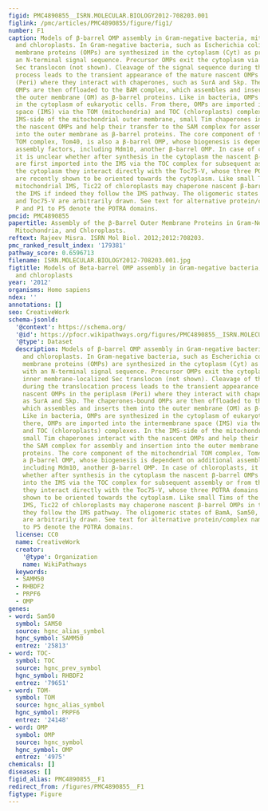 ```yaml
---
figid: PMC4890855__ISRN.MOLECULAR.BIOLOGY2012-708203.001
figlink: /pmc/articles/PMC4890855/figure/fig1/
number: F1
caption: Models of β-barrel OMP assembly in Gram-negative bacteria, mitochondria,
  and chloroplasts. In Gram-negative bacteria, such as Escherichia coli, the outer
  membrane proteins (OMPs) are synthesized in the cytoplasm (Cyt) as precursors with
  an N-terminal signal sequence. Precursor OMPs exit the cytoplasm via the inner membrane-localized
  Sec translocon (not shown). Cleavage of the signal sequence during the translocation
  process leads to the transient appearance of the mature nascent OMPs in the periplasm
  (Peri) where they interact with chaperones, such as SurA and Skp. The chaperones-bound
  OMPs are then offloaded to the BAM complex, which assembles and inserts them into
  the outer membrane (OM) as β-barrel proteins. Like in bacteria, OMPs are synthesized
  in the cytoplasm of eukaryotic cells. From there, OMPs are imported into the intermembrane
  space (IMS) via the TOM (mitochondria) and TOC (chloroplasts) complexes. In the
  IMS-side of the mitochondrial outer membrane, small Tim chaperones interact with
  the nascent OMPs and help their transfer to the SAM complex for assembly and insertion
  into the outer membrane as β-barrel proteins. The core component of the mitochondrial
  TOM complex, Tom40, is also a β-barrel OMP, whose biogenesis is dependent on additional
  assembly factors, including Mdm10, another β-barrel OMP. In case of chloroplasts,
  it is unclear whether after synthesis in the cytoplasm the nascent β-barrel OMPs
  are first imported into the IMS via the TOC complex for subsequent assembly or from
  the cytoplasm they interact directly with the Toc75-V, whose three POTRA domains
  are recently shown to be oriented towards the cytoplasm. Like small Tims of the
  mitochondrial IMS, Tic22 of chloroplasts may chaperone nascent β-barrel OMPs in
  the IMS if indeed they follow the IMS pathway. The oligomeric states of BamA, Sam50,
  and Toc75-V are arbitrarily drawn. See text for alternative protein/complex names.
  P and P1 to P5 denote the POTRA domains.
pmcid: PMC4890855
papertitle: Assembly of the β-Barrel Outer Membrane Proteins in Gram-Negative Bacteria,
  Mitochondria, and Chloroplasts.
reftext: Rajeev Misra. ISRN Mol Biol. 2012;2012:708203.
pmc_ranked_result_index: '179381'
pathway_score: 0.6596713
filename: ISRN.MOLECULAR.BIOLOGY2012-708203.001.jpg
figtitle: Models of Beta-barrel OMP assembly in Gram-negative bacteria, mitochondria,
  and chloroplasts
year: '2012'
organisms: Homo sapiens
ndex: ''
annotations: []
seo: CreativeWork
schema-jsonld:
  '@context': https://schema.org/
  '@id': https://pfocr.wikipathways.org/figures/PMC4890855__ISRN.MOLECULAR.BIOLOGY2012-708203.001.html
  '@type': Dataset
  description: Models of β-barrel OMP assembly in Gram-negative bacteria, mitochondria,
    and chloroplasts. In Gram-negative bacteria, such as Escherichia coli, the outer
    membrane proteins (OMPs) are synthesized in the cytoplasm (Cyt) as precursors
    with an N-terminal signal sequence. Precursor OMPs exit the cytoplasm via the
    inner membrane-localized Sec translocon (not shown). Cleavage of the signal sequence
    during the translocation process leads to the transient appearance of the mature
    nascent OMPs in the periplasm (Peri) where they interact with chaperones, such
    as SurA and Skp. The chaperones-bound OMPs are then offloaded to the BAM complex,
    which assembles and inserts them into the outer membrane (OM) as β-barrel proteins.
    Like in bacteria, OMPs are synthesized in the cytoplasm of eukaryotic cells. From
    there, OMPs are imported into the intermembrane space (IMS) via the TOM (mitochondria)
    and TOC (chloroplasts) complexes. In the IMS-side of the mitochondrial outer membrane,
    small Tim chaperones interact with the nascent OMPs and help their transfer to
    the SAM complex for assembly and insertion into the outer membrane as β-barrel
    proteins. The core component of the mitochondrial TOM complex, Tom40, is also
    a β-barrel OMP, whose biogenesis is dependent on additional assembly factors,
    including Mdm10, another β-barrel OMP. In case of chloroplasts, it is unclear
    whether after synthesis in the cytoplasm the nascent β-barrel OMPs are first imported
    into the IMS via the TOC complex for subsequent assembly or from the cytoplasm
    they interact directly with the Toc75-V, whose three POTRA domains are recently
    shown to be oriented towards the cytoplasm. Like small Tims of the mitochondrial
    IMS, Tic22 of chloroplasts may chaperone nascent β-barrel OMPs in the IMS if indeed
    they follow the IMS pathway. The oligomeric states of BamA, Sam50, and Toc75-V
    are arbitrarily drawn. See text for alternative protein/complex names. P and P1
    to P5 denote the POTRA domains.
  license: CC0
  name: CreativeWork
  creator:
    '@type': Organization
    name: WikiPathways
  keywords:
  - SAMM50
  - RHBDF2
  - PRPF6
  - OMP
genes:
- word: Sam50
  symbol: SAM50
  source: hgnc_alias_symbol
  hgnc_symbol: SAMM50
  entrez: '25813'
- word: TOC-
  symbol: TOC
  source: hgnc_prev_symbol
  hgnc_symbol: RHBDF2
  entrez: '79651'
- word: TOM-
  symbol: TOM
  source: hgnc_alias_symbol
  hgnc_symbol: PRPF6
  entrez: '24148'
- word: OMP
  symbol: OMP
  source: hgnc_symbol
  hgnc_symbol: OMP
  entrez: '4975'
chemicals: []
diseases: []
figid_alias: PMC4890855__F1
redirect_from: /figures/PMC4890855__F1
figtype: Figure
---
```

